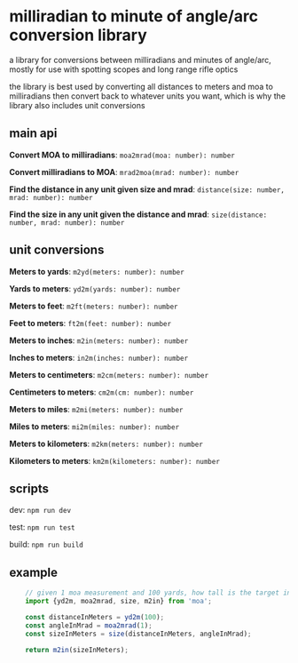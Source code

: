 # milliradian to minute of angle/arc conversion library

a library for conversions between milliradians and minutes of angle/arc, mostly for use with spotting scopes and long range rifle optics

the library is best used by converting all distances to meters and moa to milliradians then convert back to whatever units you want, which is why the library also includes unit conversions

## main api

__Convert MOA to milliradians__: `moa2mrad(moa: number): number`

__Convert milliradians to MOA__: `mrad2moa(mrad: number): number`

__Find the distance in any unit given size and mrad__: `distance(size: number, mrad: number): number`

__Find the size in any unit given the distance and mrad__: `size(distance: number, mrad: number): number`

## unit conversions

__Meters to yards__: `m2yd(meters: number): number`

__Yards to meters__: `yd2m(yards: number): number`

__Meters to feet__: `m2ft(meters: number): number`

__Feet to meters__: `ft2m(feet: number): number`

__Meters to inches__: `m2in(meters: number): number`

__Inches to meters__: `in2m(inches: number): number`

__Meters to centimeters__: `m2cm(meters: number): number`

__Centimeters to meters__: `cm2m(cm: number): number`

__Meters to miles__: `m2mi(meters: number): number`

__Miles to meters__: `mi2m(miles: number): number`

__Meters to kilometers__: `m2km(meters: number): number`

__Kilometers to meters__: `km2m(kilometers: number): number`

## scripts

dev: `npm run dev`

test: `npm run test`

build: `npm run build`

## example

```js
	// given 1 moa measurement and 100 yards, how tall is the target in inches?
	import {yd2m, moa2mrad, size, m2in} from 'moa';

	const distanceInMeters = yd2m(100);
	const angleInMrad = moa2mrad(1);
	const sizeInMeters = size(distanceInMeters, angleInMrad);
	
	return m2in(sizeInMeters);
```